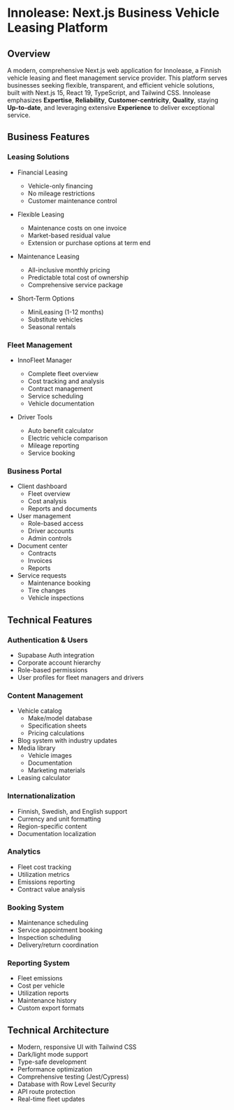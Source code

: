 # Innolease: Next.js Business Vehicle Leasing Platform

## Overview
A modern, comprehensive Next.js web application for Innolease, a Finnish vehicle leasing and fleet management service provider. This platform serves businesses seeking flexible, transparent, and efficient vehicle solutions, built with Next.js 15, React 19, TypeScript, and Tailwind CSS. Innolease emphasizes **Expertise**, **Reliability**, **Customer-centricity**, **Quality**, staying **Up-to-date**, and leveraging extensive **Experience** to deliver exceptional service.

## Business Features

### Leasing Solutions
- Financial Leasing
  - Vehicle-only financing
  - No mileage restrictions
  - Customer maintenance control
  
- Flexible Leasing
  - Maintenance costs on one invoice
  - Market-based residual value
  - Extension or purchase options at term end
  
- Maintenance Leasing
  - All-inclusive monthly pricing
  - Predictable total cost of ownership
  - Comprehensive service package
  
- Short-Term Options
  - MiniLeasing (1-12 months)
  - Substitute vehicles
  - Seasonal rentals

### Fleet Management
- InnoFleet Manager
  - Complete fleet overview
  - Cost tracking and analysis
  - Contract management
  - Service scheduling
  - Vehicle documentation

- Driver Tools
  - Auto benefit calculator
  - Electric vehicle comparison
  - Mileage reporting
  - Service booking

### Business Portal
- Client dashboard
  - Fleet overview
  - Cost analysis
  - Reports and documents
- User management
  - Role-based access
  - Driver accounts
  - Admin controls
- Document center
  - Contracts
  - Invoices
  - Reports
- Service requests
  - Maintenance booking
  - Tire changes
  - Vehicle inspections

## Technical Features

### Authentication & Users
- Supabase Auth integration
- Corporate account hierarchy
- Role-based permissions
- User profiles for fleet managers and drivers

### Content Management
- Vehicle catalog
  - Make/model database
  - Specification sheets
  - Pricing calculations
- Blog system with industry updates
- Media library
  - Vehicle images
  - Documentation
  - Marketing materials
- Leasing calculator

### Internationalization
- Finnish, Swedish, and English support
- Currency and unit formatting
- Region-specific content
- Documentation localization

### Analytics
- Fleet cost tracking
- Utilization metrics
- Emissions reporting
- Contract value analysis

### Booking System
- Maintenance scheduling
- Service appointment booking
- Inspection scheduling
- Delivery/return coordination

### Reporting System
- Fleet emissions
- Cost per vehicle
- Utilization reports
- Maintenance history
- Custom export formats

## Technical Architecture
- Modern, responsive UI with Tailwind CSS
- Dark/light mode support
- Type-safe development
- Performance optimization
- Comprehensive testing (Jest/Cypress)
- Database with Row Level Security
- API route protection
- Real-time fleet updates
